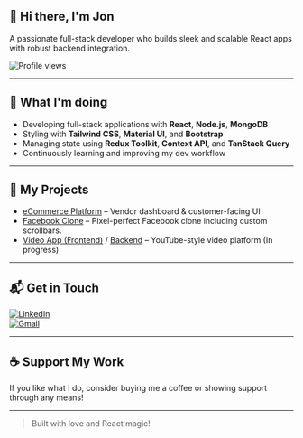 ## 👋 Hi there, I'm Jon

A passionate full-stack developer who builds sleek and scalable React apps with robust backend integration.

![Profile views](https://komarev.com/ghpvc/?username=SyedJoN&color=blue)

---

## 🤔 What I'm doing
- Developing full-stack applications with **React**, **Node.js**, **MongoDB**
- Styling with **Tailwind CSS**, **Material UI**, and **Bootstrap**
- Managing state using **Redux Toolkit**, **Context API**, and **TanStack Query**
- Continuously learning and improving my dev workflow

---

## 🚀 My Projects
- [eCommerce Platform](https://github.com/SyedJoN/eCommerceWeb) – Vendor dashboard & customer-facing UI
- [Facebook Clone](https://github.com/SyedJoN/facebook-clone) – Pixel-perfect Facebook clone including custom scrollbars.
- [Video App (Frontend)](https://github.com/SyedJoN/javascript-react-frontend) / [Backend](https://github.com/SyedJoN/javascript-backend) – YouTube-style video platform (In progress)

---

## 📬 Get in Touch
[![LinkedIn](https://img.shields.io/badge/LinkedIn-blue?logo=linkedin&logoColor=white)](https://www.linkedin.com/in/syed-muhammad-jon)  
[![Gmail](https://img.shields.io/badge/Gmail-D14836?logo=gmail&logoColor=white)](mailto:muhammadjoncs16@gmail.com)

---

## ☕ Support My Work
If you like what I do, consider buying me a coffee or showing support through any means!

---

> Built with love and React magic!
